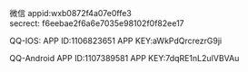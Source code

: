 微信
appid:wxb0872f4a07e0ffe3  
secrect: f6eebae2f6a6e7035e98102f0f82ee17

QQ-IOS:
APP ID:1106823651
APP KEY:aWkPdQrcrezrG9ji

QQ-Android
APP ID:1107389581
APP KEY:7dqRE1nL2uIVBVAu
